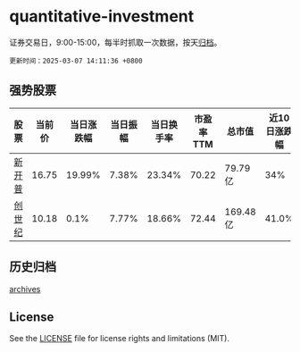 # quantitative-investment

证券交易日，9:00-15:00，每半时抓取一次数据，按天[归档](archives)。

`更新时间：2025-03-07 14:11:36 +0800`

## 强势股票

|股票|当前价|当日涨跌幅|当日振幅|当日换手率|市盈率TTM|总市值|近10日涨跌幅|
|----|----|----|----|----|----|----|----|
|[新开普](https://xueqiu.com/S/SZ300248)|16.75|19.99%|7.38%|23.34%|70.22|79.79亿|34%|
|[创世纪](https://xueqiu.com/S/SZ300083)|10.18|0.1%|7.77%|18.66%|72.44|169.48亿|41.0%|

## 历史归档

[archives](archives)

## License

See the [LICENSE](LICENSE) file for license rights and limitations (MIT).
